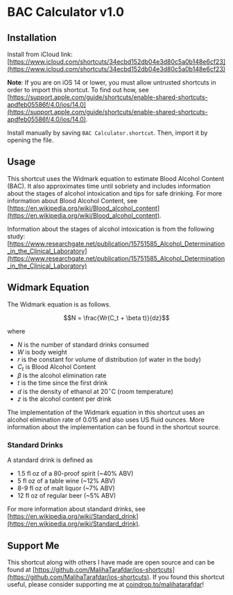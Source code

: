 # BAC Calculator v1.0

## Installation
Install from iCloud link: [https://www.icloud.com/shortcuts/34ecbd152db04e3d80c5a0b148e6cf23](https://www.icloud.com/shortcuts/34ecbd152db04e3d80c5a0b148e6cf23)

**Note**: If you are on iOS 14 or lower, you must allow untrusted shortcuts in order to import this shortcut. To find out how, see [https://support.apple.com/guide/shortcuts/enable-shared-shortcuts-apdfeb05586f/4.0/ios/14.0](https://support.apple.com/guide/shortcuts/enable-shared-shortcuts-apdfeb05586f/4.0/ios/14.0). 

Install manually by saving `BAC Calculator.shortcut`. Then, import it by opening the file. 

## Usage
This shortcut uses the Widmark equation to estimate Blood Alcohol Content (BAC). It also approximates time until sobriety and includes information about the stages of alcohol intoxication and tips for safe drinking. For more information about Blood Alcohol Content, see [https://en.wikipedia.org/wiki/Blood_alcohol_content](https://en.wikipedia.org/wiki/Blood_alcohol_content). 

Information about the stages of alcohol intoxication is from the following study: [https://www.researchgate.net/publication/15751585_Alcohol_Determination_in_the_Clinical_Laboratory](https://www.researchgate.net/publication/15751585_Alcohol_Determination_in_the_Clinical_Laboratory)

## Widmark Equation
The Widmark equation is as follows. 
```math
N = \frac{Wr(C_t + \beta t)}{dz}
```
where
- $N$ is the number of standard drinks consumed
- $W$ is body weight
- $r$ is the constant for volume of distribution (of water in the body)
- $C_t$ is Blood Alcohol Content
- $\beta$ is the alcohol elimination rate
- $t$ is the time since the first drink
- $d$ is the density of ethanol at $20^\circ \text{C}$ (room temperature)
- $z$ is the alcohol content per drink

The implementation of the Widmark equation in this shortcut uses an alcohol elimination rate of 0.015 and also uses US fluid ounces. More information about the implementation can be found in the shortcut source. 

### Standard Drinks
A standard drink is defined as
- 1.5 fl oz of a 80-proof spirit (~40% ABV)
- 5 fl oz of a table wine (~12% ABV)
- 8-9 fl oz of malt liquor (~7% ABV)
- 12 fl oz of regular beer (~5% ABV)

For more information about standard drinks, see [https://en.wikipedia.org/wiki/Standard_drink](https://en.wikipedia.org/wiki/Standard_drink). 

## Support Me
This shortcut along with others I have made are open source and can be found at [https://github.com/MalihaTarafdar/ios-shortcuts](https://github.com/MalihaTarafdar/ios-shortcuts). If you found this shortcut useful, please consider supporting me at [coindrop.to/malihatarafdar](https://coindrop.to/malihatarafdar)!
